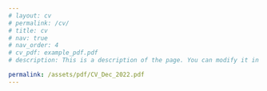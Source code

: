 ```yaml
---
# layout: cv
# permalink: /cv/
# title: cv
# nav: true
# nav_order: 4
# cv_pdf: example_pdf.pdf
# description: This is a description of the page. You can modify it in 'pages/_cv.md'. You can also change or remove the top pdf download button.

permalink: /assets/pdf/CV_Dec_2022.pdf
---
```

